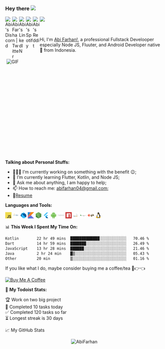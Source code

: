 <!--
**erikrios/erikrios** is a ✨ _special_ ✨ repository because its `README.md` (this file) appears on your GitHub profile.
-->

### Hey there <img src="https://media.giphy.com/media/hvRJCLFzcasrR4ia7z/giphy.gif" width="25px">
<a href="erikrios#1547">
  <img align="left" alt="Abi's Discord" width="22px" src="https://raw.githubusercontent.com/peterthehan/peterthehan/master/assets/discord.svg" />
</a>
<a href="#">
  <img align="left" alt="Abi Farhan | Twitter" width="22px" src="https://raw.githubusercontent.com/peterthehan/peterthehan/master/assets/twitter.svg" />
</a>
<a href="https://www.linkedin.com/in/erikriosetiawan/">
  <img align="left" alt="Abi's LinkedIN" width="22px" src="https://raw.githubusercontent.com/peterthehan/peterthehan/master/assets/linkedin.svg" />
</a>
<a href="#">
  <img align="left" alt="Abi's Spotify" width="22px" src="https://raw.githubusercontent.com/peterthehan/peterthehan/master/assets/spotify.svg" />
</a>
<a href="https://#/">
  <img align="left" alt="Abi's Reddit" width="22px" src="https://raw.githubusercontent.com/peterthehan/peterthehan/master/assets/reddit.svg" />
</a>

![](https://visitor-badge.glitch.me/badge?page_id=AbiFarhan.AbiFarhan)

<br />

Hi, I'm [Abi Farhan!](https://github.com/Abifarhan), a professional Fullstack Develooper especially Node JS, Fluuter, and Android Developer native 🚀 from Indonesia.

  <img align="right" alt="GIF" src="https://github.com/abhisheknaiidu/abhisheknaiidu/blob/master/code.gif?raw=true" width="500" height="320" />
  
**Talking about Personal Stuffs:**

- 👨🏽‍💻 I’m currently working on something with the benefit :wink:;
- 🌱 I’m currently learning Flutter, Kotlin, and Node JS; 
- 💬 Ask me about anything, I am happy to help;
- 📫 How to reach me: [abifarhan04@gmail.com](https://mail.google.com/mail/?view=cm&fs=1&to=erikriosetiawan15@gmail.com);
- 📝[Resume](https://github.com/Abifarhan/Abi-Farhan)

**Languages and Tools:**  

<code><img height="20" src="https://raw.githubusercontent.com/github/explore/80688e429a7d4ef2fca1e82350fe8e3517d3494d/topics/javascript/javascript.png"></code>
<code><img height="20" src="https://raw.githubusercontent.com/github/explore/80688e429a7d4ef2fca1e82350fe8e3517d3494d/topics/java/java.png"></code>
<code><img height="20" src="https://raw.githubusercontent.com/github/explore/80688e429a7d4ef2fca1e82350fe8e3517d3494d/topics/dart/dart.png"></code>
<code><img height="20" src="https://raw.githubusercontent.com/github/explore/5c058a388828bb5fde0bcafd4bc867b5bb3f26f3/topics/kotlin/kotlin.png"></code>
<code><img height="20" src="https://raw.githubusercontent.com/github/explore/80688e429a7d4ef2fca1e82350fe8e3517d3494d/topics/nodejs/nodejs.png"></code>
<code><img height="20" src="https://raw.githubusercontent.com/github/explore/80688e429a7d4ef2fca1e82350fe8e3517d3494d/topics/flutter/flutter.png"></code>
<code><img height="20" src="https://raw.githubusercontent.com/github/explore/80688e429a7d4ef2fca1e82350fe8e3517d3494d/topics/android/android.png"></code>
<code><img height="20" src="https://raw.githubusercontent.com/github/explore/80688e429a7d4ef2fca1e82350fe8e3517d3494d/topics/express/express.png"></code>
<code><img height="20" src="https://raw.githubusercontent.com/github/explore/80688e429a7d4ef2fca1e82350fe8e3517d3494d/topics/npm/npm.png"></code>
<code><img height="20" src="https://raw.githubusercontent.com/github/explore/80688e429a7d4ef2fca1e82350fe8e3517d3494d/topics/mysql/mysql.png"></code>
<code><img height="20" src="https://raw.githubusercontent.com/github/explore/80688e429a7d4ef2fca1e82350fe8e3517d3494d/topics/mongodb/mongodb.png"></code>
<code><img height="20" src="https://raw.githubusercontent.com/github/explore/80688e429a7d4ef2fca1e82350fe8e3517d3494d/topics/git/git.png"></code>
<code><img height="20" src="https://raw.githubusercontent.com/github/explore/80688e429a7d4ef2fca1e82350fe8e3517d3494d/topics/linux/linux.png"></code>

📊 **This Week I Spent My Time On:**
<!--START_SECTION:waka-->
```text
Kotlin        22 hr 49 mins  █████████████░░░░░░░░░░░░   70.46 % 
Dart          14 hr 59 mins  ███████░░░░░░░░░░░░░░░░░░   26.49 % 
JavaScript    13 hr 28 mins  ██████░░░░░░░░░░░░░░░░░░░   21.46 % 
Java          2 hr 24 min    █▒░░░░░░░░░░░░░░░░░░░░░░░   05.43 % 
Other         20 min         ▒░░░░░░░░░░░░░░░░░░░░░░░░   01.16 % 
```
<!--END_SECTION:waka-->

If you like what I do, maybe consider buying me a coffee/tea 🥺👉👈

<a href="" target="_blank"><img src="https://cdn.buymeacoffee.com/buttons/v2/default-red.png" alt="Buy Me A Coffee" width="150" ></a>

🚧 **My Todoist Stats:**
<!-- TODO-IST:START -->
🏆  Work on two big project           
🌸  Completed 10 tasks today           
✅  Completed 120 tasks so far           
⏳  Longest streak is 30 days
<!-- TODO-IST:END -->


📈 My GitHub Stats

<p align="center"> <img src="https://github-readme-stats.vercel.app/api?username=AbiFarhan&show_icons=true&theme=gotham" alt="AbiFarhan" />

